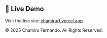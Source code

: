 <!-- # Portfolio Website

A modern, animated portfolio website built with React, Vite, and various animation libraries. -->

## 🚀 Live Demo

Visit the live site: [chamirurf.vercel.app](https://chamirurf.vercel.app)
<!-- 
## ✨ Features

- Interactive UI with GSAP and Framer Motion animations
- 3D elements using React Three Fiber
- Custom components like animated text, distorted images, and parallax effects
- Responsive design for all device sizes
- Fast performance with Vite

## 🛠️ Technologies

- **Frontend Framework**: React 18
- **Build Tool**: Vite
- **Animation Libraries**: 
  - Framer Motion
  - GSAP
  - Lottie
- **3D Rendering**: React Three Fiber & Drei
- **Styling**: CSS Modules
- **Routing**: React Router
- **Deployment**: Vercel

## 📋 Pages

- **Home**: Introduction and featured content
- **Projects**: Showcase of selected work with interactive elements
- **About**: Personal information and experience
- **Contact**: Contact information and form

## 🏗️ Project Structure

```
src/
├── components/        # Reusable UI components
├── pages/             # Main application pages
├── styles/            # CSS modules for styling
├── assets/            # Images and other static assets
├── fonts/             # Custom font files
└── utils/             # Utility functions
```

## 🚀 Getting Started

### Prerequisites

- Node.js (v16+)
- npm 

### Installation

1. Clone the repository
   ```bash
   git clone https://github.com/yourusername/portfolio-v0.git
   cd portfolio-v0
   ```

2. Install dependencies
   ```bash
   npm install
   ```

3. Start the development server
   ```bash
   npm run dev
   ```

4. Open your browser and visit http://localhost:5173

## 🔧 Scripts

- `npm run dev` - Start development server
- `npm run build` - Build for production
- `npm run preview` - Preview production build locally
- `npm run lint` - Run ESLint

## 📱 Performance and Accessibility

This portfolio is built with performance and accessibility in mind, ensuring a smooth experience across all devices and browsers.

## 📄 License

[MIT License](LICENSE)

--- -->

© 2025 Chamiru Fernando. All Rights Reserved.